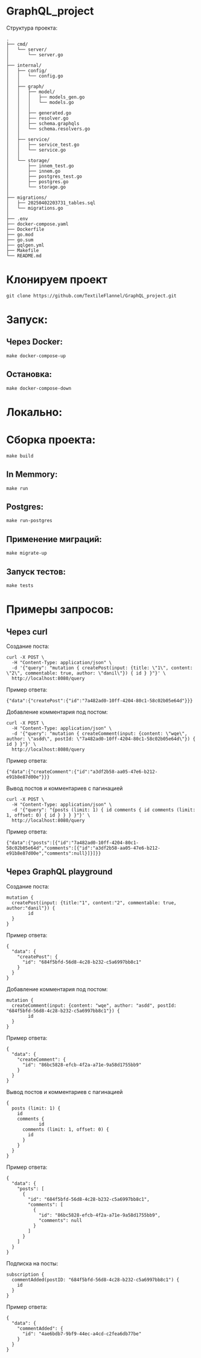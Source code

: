 # GraphQL_project

Структура проекта:

```
.
├── cmd/
│   └── server/
│       └── server.go
│
├── internal/
│   ├── config/
│   │   └── config.go
│   │
│   ├── graph/
│   │   ├── model/
│   │   │   ├── models_gen.go
│   │   │   └── models.go
│   │   │
│   │   ├── generated.go
│   │   ├── resolver.go   
│   │   ├── schema.graphqls
│   │   └── schema.resolvers.go
│   │
│   ├── service/
│   │   ├── service_test.go
│   │   └── service.go
│   │
│   └── storage/
│       ├── innem_test.go
│       ├── innem.go
│       ├── postgres_test.go
│       ├── postgres.go
│       └── storage.go
│
├── migrations/
│   ├── 20250402203731_tables.sql
│   └── migrations.go
│
├── .env
├── docker-compose.yaml
├── Dockerfile
├── go.mod
├── go.sum
├── gqlgen.yml
├── Makefile
└── README.md
```

# Клонируем проект

```
git clone https://github.com/TextileFlannel/GraphQL_project.git
```

# Запуск:

## Через Docker:

```
make docker-compose-up
```

## Остановка:

```
make docker-compose-down
```

# Локально:

# Сборка проекта:

```
make build
```

## In Memmory:

```
make run
```

##  Postgres:

```
make run-postgres
```

## Применение миграций:

```
make migrate-up
```

## Запуск тестов:

```
make tests
```

# Примеры запросов:

## Через curl

Создание поста:
```
curl -X POST \
  -H "Content-Type: application/json" \
  -d '{"query": "mutation { createPost(input: {title: \"1\", content: \"2\", commentable: true, author: \"danil\"}) { id } }"}' \
  http://localhost:8080/query
```
Пример ответа:
```
{"data":{"createPost":{"id":"7a482ad0-10ff-4204-80c1-58c02b05e64d"}}}
```

Добавление комментария под постом:
```
curl -X POST \
  -H "Content-Type: application/json" \
  -d '{"query": "mutation { createComment(input: {content: \"wqe\", author: \"asdd\", postId: \"7a482ad0-10ff-4204-80c1-58c02b05e64d\"}) { id } }"}' \
  http://localhost:8080/query
```
Пример ответа:
```
{"data":{"createComment":{"id":"a3df2b58-aa05-47e6-b212-e91b8e87d00e"}}}
```

Вывод постов и комментариев с пагинацией
```
curl -X POST \
  -H "Content-Type: application/json" \
  -d '{"query": "{posts (limit: 1) { id comments { id comments (limit: 1, offset: 0) { id } } } }"}' \
  http://localhost:8080/query
```
Пример ответа:
```
{"data":{"posts":[{"id":"7a482ad0-10ff-4204-80c1-58c02b05e64d","comments":[{"id":"a3df2b58-aa05-47e6-b212-e91b8e87d00e","comments":null}]}]}}
```

## Через GraphQL playground

Создание поста:
```
mutation {
  createPost(input: {title:"1", content:"2", commentable: true, author:"danil"}) {
		id
  }
}
```
Пример ответа:
```
{
  "data": {
    "createPost": {
      "id": "684f5bfd-56d8-4c28-b232-c5a6997bb8c1"
    }
  }
}
```

Добавление комментария под постом:
```
mutation {
  createComment(input: {content: "wqe", author: "asdd", postId: "684f5bfd-56d8-4c28-b232-c5a6997bb8c1"}) {
		id
  }
}
```
Пример ответа:
```
{
  "data": {
    "createComment": {
      "id": "86bc5828-efcb-4f2a-a71e-9a58d1755bb9"
    }
  }
}
```

Вывод постов и комментариев с пагинацией
```
{
  posts (limit: 1) {
    id
    comments {
			id
      comments (limit: 1, offset: 0) {
        id
      }
    }
  }
}
```
Пример ответа:
```
{
  "data": {
    "posts": [
      {
        "id": "684f5bfd-56d8-4c28-b232-c5a6997bb8c1",
        "comments": [
          {
            "id": "86bc5828-efcb-4f2a-a71e-9a58d1755bb9",
            "comments": null
          }
        ]
      }
    ]
  }
}
```

Подписка на посты:
```
subscription {
  commentAdded(postID: "684f5bfd-56d8-4c28-b232-c5a6997bb8c1") {
    id
  }
}
```
Пример ответа:
```
{
  "data": {
    "commentAdded": {
      "id": "4ae6bdb7-9bf9-44ec-a4cd-c2fea6db77be"
    }
  }
}
```